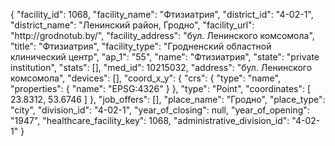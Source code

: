{
    "facility_id": 1068,
    "facility_name": "Фтизиатрия",
    "district_id": "4-02-1",
    "district_name": "Ленинский район, Гродно",
    "facility_url": "http:\/\/grodnotub.by\/",
    "facility_address": "бул. Ленинского комсомола",
    "title": "Фтизиатрия",
    "facility_type": "Гродненский областной клинический центр",
    "ap_1": "55",
    "name": "Фтизиатрия",
    "state": "private institution",
    "stats": [],
    "med_id": 10215032,
    "address": "бул. Ленинского комсомола",
    "devices": [],
    "coord_x_y": {
        "crs": {
            "type": "name",
            "properties": {
                "name": "EPSG:4326"
            }
        },
        "type": "Point",
        "coordinates": [
            23.8312,
            53.6746
        ]
    },
    "job_offers": [],
    "place_name": "Гродно",
    "place_type": "city",
    "division_id": "4-02-1",
    "year_of_closing": null,
    "year_of_opening": "1947",
    "healthcare_facility_key": 1068,
    "administrative_division_id": "4-02-1"
}